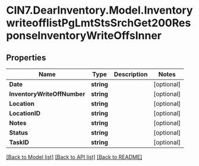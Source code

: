 # CIN7.DearInventory.Model.InventorywriteofflistPgLmtStsSrchGet200ResponseInventoryWriteOffsInner

## Properties

| Name                        | Type       | Description | Notes      |
| --------------------------- | ---------- | ----------- | ---------- |
| **Date**                    | **string** |             | [optional] |
| **InventoryWriteOffNumber** | **string** |             | [optional] |
| **Location**                | **string** |             | [optional] |
| **LocationID**              | **string** |             | [optional] |
| **Notes**                   | **string** |             | [optional] |
| **Status**                  | **string** |             | [optional] |
| **TaskID**                  | **string** |             | [optional] |

[[Back to Model list]](../README.md#documentation-for-models) [[Back to API list]](../README.md#documentation-for-api-endpoints) [[Back to README]](../README.md)

